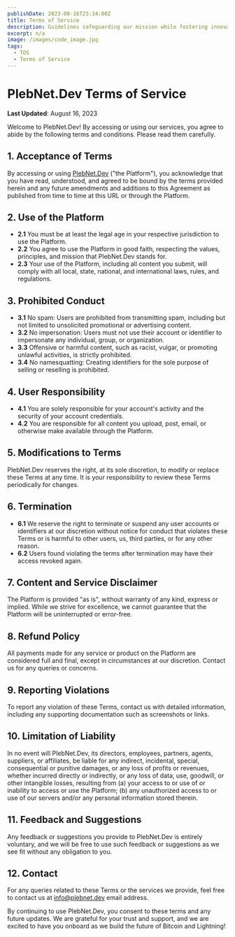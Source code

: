 ```yaml
---
publishDate: 2023-08-16T23:34:00Z
title: Terms of Service
description: Guidelines safeguarding our mission while fostering innovation in the Bitcoin and Lightning space
excerpt: n/a
image: /images/code_image.jpg
tags:
  - TOS
  - Terms of Service
---
```


# PlebNet.Dev Terms of Service

**Last Updated**: August 16, 2023

Welcome to PlebNet.Dev! By accessing or using our services, you agree to abide by the following terms and conditions. Please read them carefully.

## **1. Acceptance of Terms**

By accessing or using [PlebNet.Dev](https://plebnet.dev) ("the Platform"), you acknowledge that you have read, understood, and agreed to be bound by the terms provided herein and any future amendments and additions to this Agreement as published from time to time at this URL or through the Platform.

## **2. Use of the Platform**

- **2.1** You must be at least the legal age in your respective jurisdiction to use the Platform.
- **2.2** You agree to use the Platform in good faith, respecting the values, principles, and mission that PlebNet.Dev stands for.
- **2.3** Your use of the Platform, including all content you submit, will comply with all local, state, national, and international laws, rules, and regulations.

## **3. Prohibited Conduct**

- **3.1** No spam: Users are prohibited from transmitting spam, including but not limited to unsolicited promotional or advertising content.
- **3.2** No impersonation: Users must not use their account or identifier to impersonate any individual, group, or organization.
- **3.3** Offensive or harmful content, such as racist, vulgar, or promoting unlawful activities, is strictly prohibited.
- **3.4** No namesquatting: Creating identifiers for the sole purpose of selling or reselling is prohibited.

## **4. User Responsibility**

- **4.1** You are solely responsible for your account's activity and the security of your account credentials.
- **4.2** You are responsible for all content you upload, post, email, or otherwise make available through the Platform.

## **5. Modifications to Terms**

PlebNet.Dev reserves the right, at its sole discretion, to modify or replace these Terms at any time. It is your responsibility to review these Terms periodically for changes.

## **6. Termination**

- **6.1** We reserve the right to terminate or suspend any user accounts or identifiers at our discretion without notice for conduct that violates these Terms or is harmful to other users, us, third parties, or for any other reason.
- **6.2** Users found violating the terms after termination may have their access revoked again.

## **7. Content and Service Disclaimer**

The Platform is provided "as is", without warranty of any kind, express or implied. While we strive for excellence, we cannot guarantee that the Platform will be uninterrupted or error-free.

## **8. Refund Policy**

All payments made for any service or product on the Platform are considered full and final, except in circumstances at our discretion. Contact us for any queries or concerns.

## **9. Reporting Violations**

To report any violation of these Terms, contact us with detailed information, including any supporting documentation such as screenshots or links.

## **10. Limitation of Liability**

In no event will PlebNet.Dev, its directors, employees, partners, agents, suppliers, or affiliates, be liable for any indirect, incidental, special, consequential or punitive damages, or any loss of profits or revenues, whether incurred directly or indirectly, or any loss of data, use, goodwill, or other intangible losses, resulting from (a) your access to or use of or inability to access or use the Platform; (b) any unauthorized access to or use of our servers and/or any personal information stored therein.

## **11. Feedback and Suggestions**

Any feedback or suggestions you provide to PlebNet.Dev is entirely voluntary, and we will be free to use such feedback or suggestions as we see fit without any obligation to you.

## **12. Contact**

For any queries related to these Terms or the services we provide, feel free to contact us at info@plebnet.dev email address.

By continuing to use PlebNet.Dev, you consent to these terms and any future updates. We are grateful for your trust and support, and we are excited to have you onboard as we build the future of Bitcoin and Lightning!
